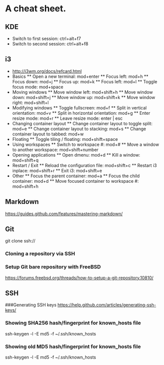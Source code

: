 # A cheat sheet.
## KDE
* Switch to first session: ctrl+alt+f7
* Switch to second session: ctrl+alt+f8
## i3
* http://i3wm.org/docs/refcard.html
* Basics
** Open a new terminal: mod+enter
** Focus left: mod+h
** Focus down: mod+j
** Focus up: mod+k
** Focus left: mod+l
** Toggle focus mode: mod+space
* Moving windows
** Move window left: mod+shift+h
** Move window down: mod+shift+j
** Move window up: mod+shift+k
** Move window right: mod+shift+l
* Modifying windows
** Toggle fullscreen: mod+f
** Split in vertical orientation: mod+v
** Split in horizontal orientation: mod+g
** Enter resize mode: mod+r
** Leave resize mode: enter | esc
* Changing container layout
** Change container layout to toggle split: mod+e
** Change container layout to stacking: mod+s
** Change container layout to tabbed: mod+w
* Floating
** Toggle tiling / floating: mod+shift+space
* Using workspaces
** Switch to workspace #: mod+#
** Move a window to another workspace: mod+shift+number
* Opening applications
** Open dmenu: mod+d
** Kill a window: mod+shift+q
* Restart / Exit
** Reload the configuration file: mod+shift+c
** Restart i3 inplace: mod+shift+r
** Exit i3: mod+shift+e
* Other
** Focus the parent container: mod+a
** Focus the child container: mod+d
** Move focused container to workspace #: mod+shift+h
## Markdown
https://guides.github.com/features/mastering-markdown/
## Git
git clone ssh://<server><absolute path>
### Cloning a repository via SSH
### Setup Git bare repository with FreeBSD
https://forums.freebsd.org/threads/how-to-setup-a-git-repository.10810/
## SSH
###Generating SSH keys
https://help.github.com/articles/generating-ssh-keys/
### Showing SHA256 hash/fingerprint for known_hosts file
ssh-keygen -l -E md5 -f ~/.ssh/known_hosts
### Showing old MD5 hash/fingerprint for known_hosts file
ssh-keygen -l -E md5 -f ~/.ssh/known_hosts
